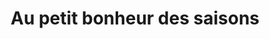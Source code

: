 ---
title: "Au petit bonheur des saisons"
url: /sancey/au-petit-bonheur-des-saisons/
shop: Gemüse & Obst
---